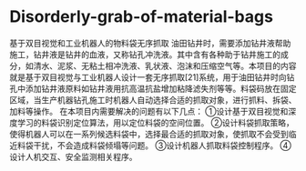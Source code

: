 # Disorderly-grab-of-material-bags
基于双目视觉和工业机器人的物料袋无序抓取
油田钻井时，需要添加钻井液帮助施工，钻井液是钻井的血液，又称钻孔冲洗液。其中含有各种助于钻井施工的成分，如清水、泥浆、无粘土相冲洗液、乳状液、泡沫和压缩空气等。本项目的内容就是基于双目视觉与工业机器人设计一套无序抓取[21]系统，用于油田钻井时向钻孔中添加钻井液原料如钻井液用抗高温抗盐增加粘降滤失剂等等。料袋码放在固定区域，当生产机器钻孔施工时机器人自动选择合适的抓取对象，进行抓料、拆袋、加料等操作。
在本项目内需要解决的问题有以下几点：
①设计基于双目视觉和深度学习的料袋识别定位算法，用以定位料袋的空间位置。
②设计料袋抓取策略，使得机器人可以在一系列候选料袋中，选择最合适的抓取对象，使抓取不会受到临近料袋干扰，不会造成料袋倾塌等问题。
③设计机器人抓取料袋控制程序。
④设计人机交互、安全监测相关程序。
